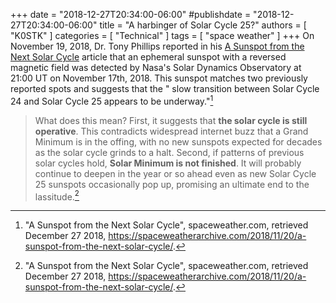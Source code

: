 +++
date = "2018-12-27T20:34:00-06:00"
#publishdate = "2018-12-27T20:34:00-06:00"
title = "A harbinger of Solar Cycle 25?"
authors = [ "K0STK" ]
categories = [ "Technical" ]
tags = [ "space weather" ]
+++
On November 19, 2018, Dr. Tony Phillips reported in his 
[A Sunspot from the Next Solar Cycle](https://spaceweatherarchive.com/2018/11/20/a-sunspot-from-the-next-solar-cycle/) article
that an ephemeral sunspot with a reversed magnetic field was detected by
Nasa's Solar Dynamics Observatory at 21:00 UT on November 17th, 2018.
This sunspot matches two previously reported spots and suggests that the
" slow transition between Solar Cycle 24 and Solar Cycle 25 appears to
be underway."[^1]

<!--more-->

>What does this mean? First, it suggests that **the solar cycle is still
>operative**. This contradicts widespread internet buzz that a Grand
>Minimum is in the offing, with no new sunspots expected for decades as
>the solar cycle grinds to a halt. Second, if patterns of previous solar
>cycles hold, **Solar Minimum is not finished**. It will probably continue
>to deepen in the year or so ahead even as new Solar Cycle 25 sunspots
>occasionally pop up, promising an ultimate end to the lassitude.[^1]

[^1]: "A Sunspot from the Next Solar Cycle", spaceweather.com, retrieved December 27 2018, https://spaceweatherarchive.com/2018/11/20/a-sunspot-from-the-next-solar-cycle/.
